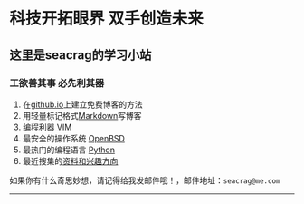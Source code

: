 # 科技开拓眼界 双手创造未来 #
## 这里是seacrag的学习小站 ##


### 工欲善其事 必先利其器 ###

1. 在[github.io](/docs/githubdoc.md)上建立免费博客的方法
2. 用轻量标记格式[Markdown](/docs/Markdowndoc.md)写博客
3. 编程利器 [VIM](/docs/VIMdoc.md)
4. 最安全的操作系统 [OpenBSD](/docs/openbsddoc.md)
5. 最热门的编程语言 [Python](/docs/pythondoc.md)
6. 最近搜集的[资料和兴趣方向](/docs/think.md)


如果你有什么奇思妙想，请记得给我发邮件哦！，邮件地址：`seacrag@me.com`

***


